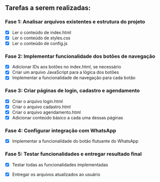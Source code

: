 ## Tarefas a serem realizadas:

### Fase 1: Analisar arquivos existentes e estrutura do projeto
- [x] Ler o conteúdo de index.html
- [x] Ler o conteúdo de styles.css
- [x] Ler o conteúdo de config.js

### Fase 2: Implementar funcionalidade dos botões de navegação
- [x] Adicionar IDs aos botões no index.html, se necessário
- [x] Criar um arquivo JavaScript para a lógica dos botões
- [x] Implementar a funcionalidade de navegação para cada botão

### Fase 3: Criar páginas de login, cadastro e agendamento
- [x] Criar o arquivo login.html
- [x] Criar o arquivo cadastro.html
- [x] Criar o arquivo agendamento.html
- [x] Adicionar conteúdo básico a cada uma dessas páginas

### Fase 4: Configurar integração com WhatsApp
- [x] Implementar a funcionalidade do botão flutuante do WhatsApp

### Fase 5: Testar funcionalidades e entregar resultado final
- [x] Testar todas as funcionalidades implementadas
- [x] Entregar os arquivos atualizados ao usuário


